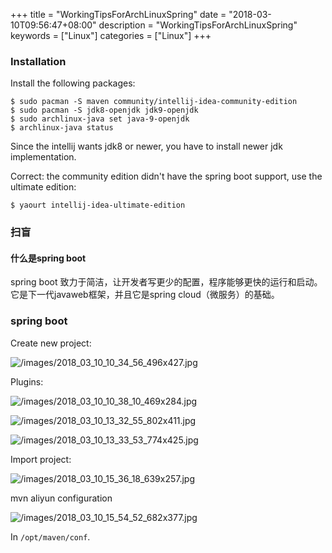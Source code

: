 +++
title = "WorkingTipsForArchLinuxSpring"
date = "2018-03-10T09:56:47+08:00"
description = "WorkingTipsForArchLinuxSpring"
keywords = ["Linux"]
categories = ["Linux"]
+++
### Installation
Install the following packages:    

```
$ sudo pacman -S maven community/intellij-idea-community-edition
$ sudo pacman -S jdk8-openjdk jdk9-openjdk
$ sudo archlinux-java set java-9-openjdk
$ archlinux-java status
```
Since the intellij wants jdk8 or newer, you have to install newer jdk
implementation.   

Correct: the community edition didn't have the spring boot support, use the
ultimate edition:    

```
$ yaourt intellij-idea-ultimate-edition
```

### 扫盲
#### 什么是spring boot
spring boot 致力于简洁，让开发者写更少的配置，程序能够更快的运行和启动。它是下一代javaweb框架，并且它是spring cloud（微服务）的基础。


### spring boot
Create new project:    

![/images/2018_03_10_10_34_56_496x427.jpg](/images/2018_03_10_10_34_56_496x427.jpg)

Plugins:   

![/images/2018_03_10_10_38_10_469x284.jpg](/images/2018_03_10_10_38_10_469x284.jpg)


![/images/2018_03_10_13_32_55_802x411.jpg](/images/2018_03_10_13_32_55_802x411.jpg)

![/images/2018_03_10_13_33_53_774x425.jpg](/images/2018_03_10_13_33_53_774x425.jpg)


Import project: 

![/images/2018_03_10_15_36_18_639x257.jpg](/images/2018_03_10_15_36_18_639x257.jpg)

mvn aliyun configuration

![/images/2018_03_10_15_54_52_682x377.jpg](/images/2018_03_10_15_54_52_682x377.jpg)

In `/opt/maven/conf`.   

 
